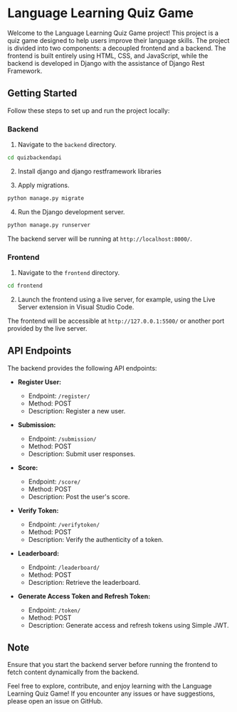 # Language Learning Quiz Game

Welcome to the Language Learning Quiz Game project! This project is a quiz game designed to help users improve their language skills. The project is divided into two components: a decoupled frontend and a backend. The frontend is built entirely using HTML, CSS, and JavaScript, while the backend is developed in Django with the assistance of Django Rest Framework.

## Getting Started

Follow these steps to set up and run the project locally:

### Backend

1. Navigate to the `backend` directory.

```bash
cd quizbackendapi
```

2. Install django and django restframework libraries

3. Apply migrations.

```bash
python manage.py migrate
```

4. Run the Django development server.

```bash
python manage.py runserver
```

The backend server will be running at `http://localhost:8000/`.

### Frontend

1. Navigate to the `frontend` directory.

```bash
cd frontend
```

2. Launch the frontend using a live server, for example, using the Live Server extension in Visual Studio Code.

The frontend will be accessible at `http://127.0.0.1:5500/` or another port provided by the live server.

## API Endpoints

The backend provides the following API endpoints:

- **Register User:**
  - Endpoint: `/register/`
  - Method: POST
  - Description: Register a new user.

- **Submission:**
  - Endpoint: `/submission/`
  - Method: POST
  - Description: Submit user responses.

- **Score:**
  - Endpoint: `/score/`
  - Method: POST
  - Description: Post the user's score.

- **Verify Token:**
  - Endpoint: `/verifytoken/`
  - Method: POST
  - Description: Verify the authenticity of a token.

- **Leaderboard:**
  - Endpoint: `/leaderboard/`
  - Method: POST
  - Description: Retrieve the leaderboard.

- **Generate Access Token and Refresh Token:**
  - Endpoint: `/token/`
  - Method: POST
  - Description: Generate access and refresh tokens using Simple JWT.

## Note

Ensure that you start the backend server before running the frontend to fetch content dynamically from the backend.

Feel free to explore, contribute, and enjoy learning with the Language Learning Quiz Game! If you encounter any issues or have suggestions, please open an issue on GitHub.


